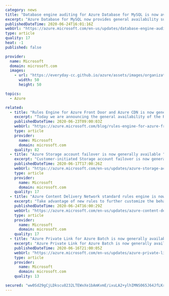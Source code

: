```yaml
---
category: news
title: "Database engine auditing for Azure Database for MySQL is now available"
excerpt: "Azure Database for MySQL now provides general availability support for using audit logs to record database activity and events such as connections and queries."
publishedDateTime: 2020-06-24T16:01:16Z
webUrl: "https://azure.microsoft.com/en-us/updates/database-engine-auditing-for-azure-database-for-mysql-is-now-available/"
type: article
quality: 17
heat: -1
published: false

provider:
  name: Microsoft
  domain: microsoft.com
  images:
    - url: "https://everyday-cc.github.io/azure/assets/images/organizations/microsoft.com-50x50.jpg"
      width: 50
      height: 50

topics:
  - Azure

related:
  - title: "Rules Engine for Azure Front Door and Azure CDN is now generally available"
    excerpt: "Today we are announcing the general availability of the Rules Engine feature on both Azure Front Door and Azure Content Delivery Network (CDN). "
    publishedDateTime: 2020-06-23T09:00:03Z
    webUrl: "https://azure.microsoft.com/blog/rules-engine-for-azure-front-door-and-azure-cdn-is-now-generally-available/"
    type: article
    provider:
      name: Microsoft
      domain: microsoft.com
    quality: 82
  - title: "Azure Storage account failover is now generally available "
    excerpt: "Customer-initiated Storage account failover is now generally available, allowing you to determine when to initiate a failover instead of waiting for Microsoft to do so."
    publishedDateTime: 2020-06-17T17:00:26Z
    webUrl: "https://azure.microsoft.com/en-us/updates/azure-storage-account-failover-ga/"
    type: article
    provider:
      name: Microsoft
      domain: microsoft.com
    quality: 17
  - title: "Azure Content Delivery Network standard rules engine is now available "
    excerpt: "Take advantage of new rules to further customize the behavior of standard Azure Content Delivery Network to best meet the needs of your customers. Use the rules engine to modify request and response headers or dynamically override your existing route behavior based on incoming requests. Now generally"
    publishedDateTime: 2020-06-24T16:00:29Z
    webUrl: "https://azure.microsoft.com/en-us/updates/azure-content-delivery-network-standard-rules-engine-is-now-available/"
    type: article
    provider:
      name: Microsoft
      domain: microsoft.com
    quality: 17
  - title: "Azure Private Link for Azure Batch is now generally available in select regions"
    excerpt: "Azure Private Link for Azure Batch is now generally available in the West US 2, East US, South Central US, US Gov Virginia, and US Gov Arizona regions"
    publishedDateTime: 2020-06-16T21:00:05Z
    webUrl: "https://azure.microsoft.com/en-us/updates/azure-private-link-for-azure-batch-is-now-generally-available-in-select-regions/"
    type: article
    provider:
      name: Microsoft
      domain: microsoft.com
    quality: 13

secured: "ww0Sd29gCjLDkscu8232LTEWxXe1bAmKvmE/ixuLA2+ylhIMNS065J64JfLKrCUsaNiqfLxN99ZjFIrdZ/Qc+vvliXIMPSf6hZScopI+LJnsPAVMkgyh82+fQifkbJIQLJac4EIW9WcwThDMH/xrwCJAE8YkjkbzkiLraYdJE4qi3cMYGdmzXKb/eShY8YHuSkQeT7uZKiRHF7pTLPQVQ+qSXWFMTU7skStXIIMJn4gGcemMFH0N5+zDeLG3UEspKPLPe2SfVgXFWJDWPw4r7QWb3CYeDtFGc13rVMRTGdzHnDamK94OMU7pfJiyCe4rKCn6ZRvqLIXR9coK/JZSMw==;Vj3Lndoy8A2zulBlGte1vA=="
---
```


